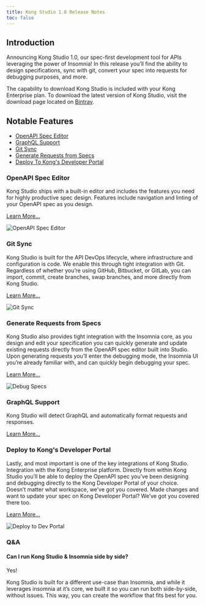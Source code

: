 ```yaml
---
title: Kong Studio 1.0 Release Notes
toc: false
---
```


## Introduction

Announcing Kong Studio 1.0, our spec-first development tool for APIs leveraging the power of Insomnia! In this release you’ll find the ability to design specifications, sync with git, convert your spec into requests for debugging purposes, and more.

The capability to download Kong Studio is included with your Kong Enterprise plan. To download the latest version of Kong Studio, visit the download page located on [Bintray](https://bintray.com/kong/studio).

## Notable Features

* [OpenAPI Spec Editor](#openapi-spec-editor)
* [GraphQL Support](#graphl-support)
* [Git Sync](#git-sync)
* [Generate Requests from Specs](#generate-requests-from-specs)
* [Deploy To Kong's Developer Portal](#deploy-to-kongs-developer-portal)


### OpenAPI Spec Editor

Kong Studio ships with a built-in editor and includes the features you need for highly productive spec design. Features include navigation and linting of your OpenAPI spec as you design.

[Learn More...](/studio/{{page.kong_version}}/editing-specs)

![OpenAPI Spec Editor](https://doc-assets.konghq.com/studio/1.0/release-notes/openapi-spec-editor.gif)

### Git Sync

Kong Studio is built for the API DevOps lifecycle, where infrastructure and configuration is code. We enable this through tight integration with Git. Regardless of whether you’re using GitHub, Bitbucket, or GitLab, you can import, commit, create branches, swap branches, and more directly from Kong Studio.

[Learn More...](/studio/{{page.kong_version}}/git-sync)

![Git Sync](https://doc-assets.konghq.com/studio/1.0/release-notes/gitsync.gif)


### Generate Requests from Specs

Kong Studio also provides tight integration with the Insomnia core, as you design and edit your specification you can quickly generate and update existing requests directly from the OpenAPI spec editor built into Studio. Upon generating requests you’ll enter the debugging mode, the Insomnia UI you’re already familiar with, and can quickly begin debugging your spec.

[Learn More...](/studio/{{page.kong_version}}/debugging-with-insomnia)

![Debug Specs](https://doc-assets.konghq.com/studio/1.0/release-notes/debug.gif)


### GraphQL Support

Kong Studio will detect GraphQL and automatically format requests and responses.

[Learn More...](/studio/{{page.kong_version}}/graphql)


### Deploy to Kong's Developer Portal

Lastly, and most important is one of the key integrations of Kong Studio. Integration with the Kong Enterprise platform. Directly from within Kong Studio you’ll be able to deploy the OpenAPI spec you’ve been designing and debugging directly to the Kong Developer Portal of your choice. Doesn’t matter what workspace, we’ve got you covered. Made changes and want to update your spec on Kong Developer Portal? We’ve got you covered there too.

[Learn More...](/studio/{{page.kong_version}}/deploy-to-dev-portal)

![Deploy to Dev Portal](https://doc-assets.konghq.com/studio/1.0/release-notes/deploy-to-dev-portal.gif)


### Q&A

#### Can I run Kong Studio & Insomnia side by side?

Yes!

Kong Studio is built for a different use-case than Insomnia, and while it leverages insomnia at it’s core,  we built it so you can run both side-by-side, without issues. This way, you can create the workflow that fits best for you.
